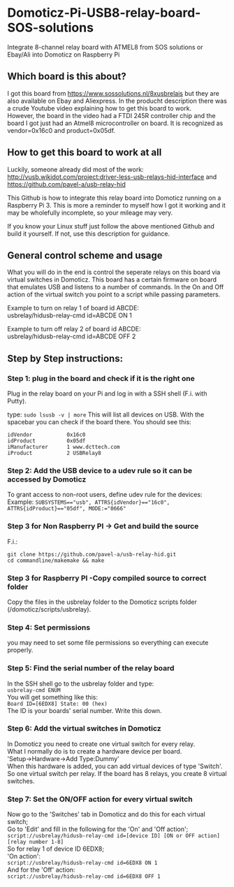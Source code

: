 # Domoticz-Pi-USB8-relay-board-SOS-solutions
Integrate 8-channel relay board with ATMEL8 from SOS solutions or Ebay/Ali into Domoticz on Raspberry Pi

## Which board is this about?
I got this board from https://www.sossolutions.nl/8xusbrelais but they are also available on Ebay and Aliexpress.
In the producht description there was a crude Youtube video explaining how to get this board to work.<br>
However, the board in the video had a FTDI 245R controller chip and the board I got just had an Atmel8 microcontroller on board.
It is recognized as vendor=0x16c0 and product=0x05df.

## How to get this board to work at all
Luckily, someone already did most of the work: http://vusb.wikidot.com/project:driver-less-usb-relays-hid-interface and https://github.com/pavel-a/usb-relay-hid

This Github is how to integrate this relay board into Domoticz running on a Raspberry Pi 3. This is more a reminder to myself how I got it working and it may be wholefully incomplete, so your mileage may very.

If you know your Linux stuff just follow the above mentioned Github and build it yourself. If not, use this description for guidance.

## General control scheme and usage
What you will do in the end is control the seperate relays on this board via virtual switches in Domoticz.
This board has a certain firmware on board that emulates USB and listens to a number of commands.
In the On and Off action of the virtual switch you point to a script while passing parameters.

Example to turn on relay 1 of board id ABCDE:<br>
usbrelay/hidusb-relay-cmd id=ABCDE ON 1<br>

Example to turn off relay 2 of board id ABCDE:<br>
usbrelay/hidusb-relay-cmd id=ABCDE OFF 2<br>

## Step by Step instructions:

### Step 1: plug in the board and check if it is the right one
Plug in the relay board on your Pi and log in with a SSH shell (F.i. with Putty).

type: `sudo lsusb -v | more`
This will list all devices on USB.
With the spacebar you can check if the board there.
You should see this:
```
idVendor           0x16c0
idProduct          0x05df
iManufacturer      1 www.dcttech.com
iProduct           2 USBRelay8
```

### Step 2: Add the USB device to a udev rule so it can be accessed by Domoticz
To grant access to non-root users, define udev rule for the devices:<br>
Example: `SUBSYSTEMS=="usb", ATTRS{idVendor}=="16c0", ATTRS{idProduct}=="05df", MODE:="0666" `

### Step 3 for Non Raspberry PI -> Get and build the source 
F.i.:
```
git clone https://github.com/pavel-a/usb-relay-hid.git
cd commandline/makemake && make
```

### Step 3 for Raspberry PI -Copy compiled source to correct folder
Copy the files in the usbrelay folder to the Domoticz scripts folder (/domoticz/scripts/usbrelay).

### Step 4: Set permissions
you may need to set some file permissions so everything can execute properly.

### Step 5: Find the serial number of the relay board
In the SSH shell go to the usbrelay folder and type:<br>
`usbrelay-cmd ENUM`<br>
You will get something like this:<br>
`Board ID=[6EDX8] State: 00 (hex)`<br>
The ID is your boards' serial number. Write this down.<br>

### Step 6: Add the virtual switches in Domoticz
In Domoticz you need to create one virtual switch for every relay.<br>
What I normally do is to create a hardware device per board. <br>
'Setup->Hardware->Add Type:Dummy'<br>
When this hardware is added, you can add virtual devices of type 'Switch'.<br>
So one virtual switch per relay. If the board has 8 relays, you create 8 virtual switches.<br>

### Step 7: Set the ON/OFF action for every virtual switch
Now go to the 'Switches' tab in Domoticz and do this for each virtual switch;<br>
Go to 'Edit' and fill in the following for the 'On' and 'Off action';<br>
`script://usbrelay/hidusb-relay-cmd id=[device ID] [ON or OFF action] [relay number 1-8]`<br>
So for relay 1 of device ID 6EDX8;<br>
'On action':<br>
`script://usbrelay/hidusb-relay-cmd id=6EDX8 ON 1`<br>
And for the 'Off' action:<br>
`script://usbrelay/hidusb-relay-cmd id=6EDX8 OFF 1`<br>




